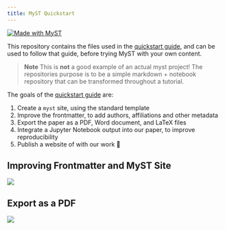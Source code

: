 ```yaml
---
title: MyST Quickstart
---
```


[![Made with MyST](https://img.shields.io/badge/made%20with-myst-orange)](https://myst.tools)

This repository contains the files used in the [quickstart guide](https://myst.tools/docs/mystjs/quickstart), and can be used to follow that guide, before trying MyST with your own content.

> **Note** This is **not** a good example of an actual myst project! The repositories purpose is to be a simple markdown + notebook repository that can be transformed throughout a tutorial.

The goals of the [quickstart guide](https://myst.tools/docs/mystjs/quickstart) are:

1. Create a `myst` site, using the standard template
2. Improve the frontmatter, to add authors, affiliations and other metadata
3. Export the paper as a PDF, Word document, and LaTeX files
4. Integrate a Jupyter Notebook output into our paper, to improve reproducibility
5. Publish a website of with our work 🚀

## Improving Frontmatter and MyST Site

![](./images/frontmatter-after.png)

## Export as a PDF

![](./images/export-pdf.png)
